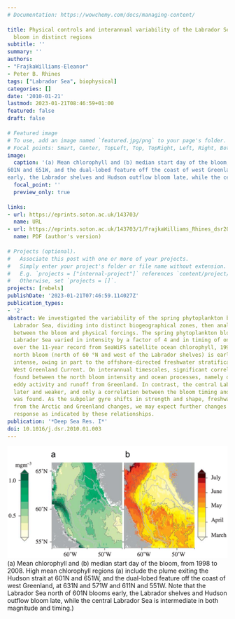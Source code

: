 ```yaml
---
# Documentation: https://wowchemy.com/docs/managing-content/

title: Physical controls and interannual variability of the Labrador Sea spring phytoplankton
  bloom in distinct regions
subtitle: ''
summary: ''
authors:
- "FrajkaWilliams-Eleanor"
- Peter B. Rhines
tags: ["Labrador Sea", biophysical]
categories: []
date: '2010-01-21'
lastmod: 2023-01-21T08:46:59+01:00
featured: false
draft: false

# Featured image
# To use, add an image named `featured.jpg/png` to your page's folder.
# Focal points: Smart, Center, TopLeft, Top, TopRight, Left, Right, BottomLeft, Bottom, BottomRight.
image:
  caption: '(a) Mean chlorophyll and (b) median start day of the bloom, from 1998 to 2008. High mean chlorophyll regions (a) include the plume exiting the Hudson strait at
601N and 651W, and the dual-lobed feature off the coast of west Greenland, at 631N and 571W and 611N and 551W. Note that the Labrador Sea north of 601N blooms
early, the Labrador shelves and Hudson outflow bloom late, while the central Labrador Sea is intermediate in both magnitude and timing.'
  focal_point: ''
  preview_only: true

links:
- url: https://eprints.soton.ac.uk/143703/
  name: URL
- url: https://eprints.soton.ac.uk/143703/1/FrajkaWilliams_Rhines_dsr2010.pdf
  name: PDF (author's version)

# Projects (optional).
#   Associate this post with one or more of your projects.
#   Simply enter your project's folder or file name without extension.
#   E.g. `projects = ["internal-project"]` references `content/project/deep-learning/index.md`.
#   Otherwise, set `projects = []`.
projects: [rebels]
publishDate: '2023-01-21T07:46:59.114027Z'
publication_types:
- '2'
abstract: We investigated the variability of the spring phytoplankton bloom in the
  Labrador Sea, dividing into distinct biogeographical zones, then analyzing the relationship
  between the bloom and physical forcings. The spring phytoplankton bloom in the north
  Labrador Sea varied in intensity by a factor of 4 and in timing of onset by 3 weeks
  over the 11-year record from SeaWiFS satellite ocean chlorophyll, 1998–2008. This
  north bloom (north of 60 °N and west of the Labrador shelves) is earliest and most
  intense, owing in part to the offshore-directed freshwater stratification from the
  West Greenland Current. On interannual timescales, significant correlations were
  found between the north bloom intensity and ocean processes, namely offshore advection,
  eddy activity and runoff from Greenland. In contrast, the central Labrador Sea is
  later and weaker, and only a correlation between the bloom timing and irradiance
  was found. As the subpolar gyre shifts in strength and shape, freshwater outflow
  from the Arctic and Greenland changes, we may expect further changes in the biological
  response as indicated by these relationships.
publication: '*Deep Sea Res. I*'
doi: 10.1016/j.dsr.2010.01.003
---
```


![figure](featured.png)
(a) Mean chlorophyll and (b) median start day of the bloom, from 1998 to 2008. High mean chlorophyll regions (a) include the plume exiting the Hudson strait at
601N and 651W, and the dual-lobed feature off the coast of west Greenland, at 631N and 571W and 611N and 551W. Note that the Labrador Sea north of 601N blooms
early, the Labrador shelves and Hudson outflow bloom late, while the central Labrador Sea is intermediate in both magnitude and timing.)